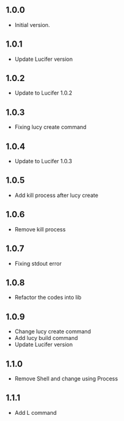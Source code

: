 ## 1.0.0

- Initial version.

## 1.0.1 

- Update Lucifer version

## 1.0.2

- Update to Lucifer 1.0.2

## 1.0.3 

- Fixing lucy create command

## 1.0.4 

- Update to Lucifer 1.0.3

## 1.0.5 

- Add kill process after lucy create

## 1.0.6 

- Remove kill process

## 1.0.7 

- Fixing stdout error

## 1.0.8 

- Refactor the codes into lib

## 1.0.9

- Change lucy create command
- Add lucy build command
- Update Lucifer version

## 1.1.0 

- Remove Shell and change using Process

## 1.1.1

- Add L command